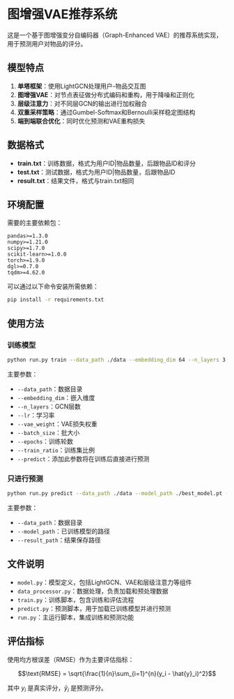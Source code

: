 # 图增强VAE推荐系统

这是一个基于图增强变分自编码器（Graph-Enhanced VAE）的推荐系统实现，用于预测用户对物品的评分。

## 模型特点

1. **单塔框架**：使用LightGCN处理用户-物品交互图
2. **图增强VAE**：对节点表征做分布式编码和重构，用于降噪和正则化
3. **层级注意力**：对不同层GCN的输出进行加权融合
4. **双重采样策略**：通过Gumbel-Softmax和Bernoulli采样稳定图结构
5. **端到端联合优化**：同时优化预测和VAE重构损失

## 数据格式

- **train.txt**：训练数据，格式为用户ID|物品数量，后跟物品ID和评分
- **test.txt**：测试数据，格式为用户ID|物品数量，后跟物品ID
- **result.txt**：结果文件，格式与train.txt相同

## 环境配置

需要的主要依赖包：

```
pandas>=1.3.0
numpy>=1.21.0
scipy>=1.7.0
scikit-learn>=1.0.0
torch>=1.9.0
dgl>=0.7.0
tqdm>=4.62.0
```

可以通过以下命令安装所需依赖：

```bash
pip install -r requirements.txt
```

## 使用方法

### 训练模型

```bash
python run.py train --data_path ./data --embedding_dim 64 --n_layers 3 --predict
```

主要参数：
- `--data_path`：数据目录
- `--embedding_dim`：嵌入维度
- `--n_layers`：GCN层数
- `--lr`：学习率
- `--vae_weight`：VAE损失权重
- `--batch_size`：批大小
- `--epochs`：训练轮数
- `--train_ratio`：训练集比例
- `--predict`：添加此参数将在训练后直接进行预测

### 只进行预测

```bash
python run.py predict --data_path ./data --model_path ./best_model.pt --result_path ./result.txt
```

主要参数：
- `--data_path`：数据目录
- `--model_path`：已训练模型的路径
- `--result_path`：结果保存路径

## 文件说明

- `model.py`：模型定义，包括LightGCN、VAE和层级注意力等组件
- `data_processor.py`：数据处理，负责加载和预处理数据
- `train.py`：训练脚本，包含训练和评估流程
- `predict.py`：预测脚本，用于加载已训练模型并进行预测
- `run.py`：主运行脚本，集成训练和预测功能

## 评估指标

使用均方根误差（RMSE）作为主要评估指标：

$$\text{RMSE} = \sqrt{\frac{1}{n}\sum_{i=1}^{n}(y_i - \hat{y}_i)^2}$$

其中 $y_i$ 是真实评分，$\hat{y}_i$ 是预测评分。
